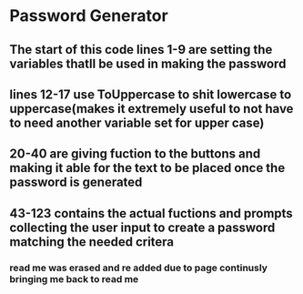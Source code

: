 # Password Generator 


## The start of this code lines 1-9 are setting the variables thatll be used in making the password

## lines 12-17 use ToUppercase to shit lowercase to uppercase(makes it extremely useful to not have to need another variable set for upper case)

## 20-40 are giving fuction to the buttons and making it able for the text to be placed once the password is generated

## 43-123 contains the actual fuctions and prompts collecting the user input to create a password matching the needed critera


### read me was erased and re added due to page continusly bringing me back to read me
